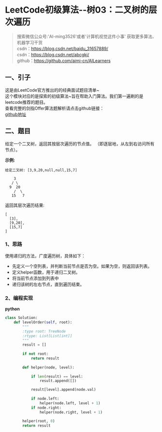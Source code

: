 # LeetCode初级算法--树03：二叉树的层次遍历

> 搜索微信公众号:'AI-ming3526'或者'计算机视觉这件小事' 获取更多算法、机器学习干货  
> csdn：https://blog.csdn.net/baidu_31657889/  
> csdn：https://blog.csdn.net/abcgkj/  
> github：https://github.com/aimi-cn/AILearners

## 一、引子

这是由LeetCode官方推出的的经典面试题目清单~  
这个模块对应的是探索的初级算法~旨在帮助入门算法。我们第一遍刷的是leetcode推荐的题目。  
查看完整的剑指Offer算法题解析请点击github链接：  
[github地址](https://github.com/aimi-cn/AILearners/tree/master/blog/Algorithm/leetcode/primary_algorithms)

## 二、题目

给定一个二叉树，返回其按层次遍历的节点值。 （即逐层地，从左到右访问所有节点）。

**示例:**

```
给定二叉树: [3,9,20,null,null,15,7]

    3
   / \
  9  20
    /  \
   15   7
```

返回其层次遍历结果:

```
[
  [3],
  [9,20],
  [15,7]
]
```

### 1、思路

使用递归的方法，广度遍历树，具体如下：

- 先定义一个空列表，并判断当前节点是否为空。如果为空，则返回该列表。
- 定义helper函数，用于递归二叉树。
- 将当前节点添加到列表中
- 递归该树的左右节点，直到遍历结束。

### 2、编程实现

**python**

```python
class Solution:
    def levelOrder(self, root):
        """
        :type root: TreeNode
        :rtype: List[List[int]]
        """
        result = []
        
        if not root:
            return result
        
        def helper(node, level):
            
            if len(result) == level:
                result.append([])

            result[level].append(node.val)
 
            if node.left:
                helper(node.left, level + 1)
            if node.right:
                helper(node.right, level + 1)
            
        helper(root, 0)
        return result
```
